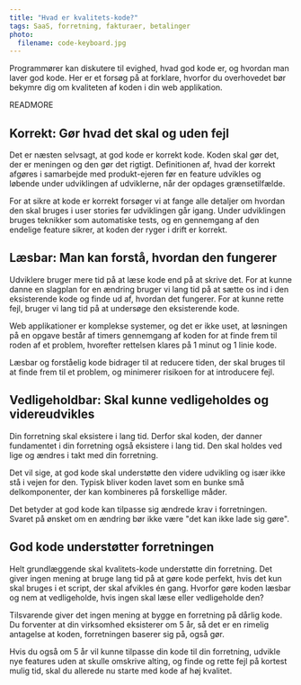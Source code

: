 ```yaml
---
title: "Hvad er kvalitets-kode?"
tags: SaaS, forretning, fakturaer, betalinger
photo:
  filename: code-keyboard.jpg
---
```


Programmører kan diskutere til evighed, hvad god kode er, og hvordan man laver god kode. Her er et forsøg på at forklare, hvorfor du overhovedet bør bekymre dig om kvaliteten af koden i din web applikation.

READMORE

## Korrekt: Gør hvad det skal og uden fejl

Det er næsten selvsagt, at god kode er korrekt kode. Koden skal gør det, der er meningen og den gør det rigtigt. Definitionen af, hvad der korrekt afgøres i samarbejde med produkt-ejeren før en feature udvikles og løbende under udviklingen af udviklerne, når der opdages grænsetilfælde.

For at sikre at kode er korrekt forsøger vi at fange alle detaljer om hvordan den skal bruges i user stories før udviklingen går igang. Under udviklingen bruges teknikker som automatiske tests, og en gennemgang af den endelige feature sikrer, at koden der ryger i drift er korrekt.

## Læsbar: Man kan forstå, hvordan den fungerer

Udviklere bruger mere tid på at læse kode end på at skrive det. For at kunne danne en slagplan for en ændring bruger vi lang tid på at sætte os ind i den eksisterende kode og finde ud af, hvordan det fungerer. For at kunne rette fejl, bruger vi lang tid på at undersøge den eksisterende kode.

Web applikationer er komplekse systemer, og det er ikke uset, at løsningen på en opgave består af timers gennemgang af koden for at finde frem til roden af et problem, hvorefter rettelsen klares på 1 minut og 1 linie kode.

Læsbar og forståelig kode bidrager til at reducere tiden, der skal bruges til at finde frem til et problem, og minimerer risikoen for at introducere fejl.

## Vedligeholdbar: Skal kunne vedligeholdes og videreudvikles

Din forretning skal eksistere i lang tid. Derfor skal koden, der danner fundamentet i din forretning også eksistere i lang tid. Den skal holdes ved lige og ændres i takt med din forretning.

Det vil sige, at god kode skal understøtte den videre udvikling og især ikke stå i vejen for den. Typisk bliver koden lavet som en bunke små delkomponenter, der kan kombineres på forskellige måder.

Det betyder at god kode kan tilpasse sig ændrede krav i forretningen. Svaret på ønsket om en ændring bør ikke være "det kan ikke lade sig gøre".

## God kode understøtter forretningen

Helt grundlæggende skal kvalitets-kode understøtte din forretning. Det giver ingen mening at bruge lang tid på at gøre kode perfekt, hvis det kun skal bruges i et script, der skal afvikles én gang. Hvorfor gøre koden læsbar og nem at vedligeholde, hvis ingen skal læse eller vedligeholde den?

Tilsvarende giver det ingen mening at bygge en forretning på dårlig kode. Du forventer at din virksomhed eksisterer om 5 år, så det er en rimelig antagelse at koden, forretningen baserer sig på, også gør.

Hvis du også om 5 år vil kunne tilpasse din kode til din forretning, udvikle nye features uden at skulle omskrive alting, og finde og rette fejl på kortest mulig tid, skal du allerede nu starte med kode af høj kvalitet.
